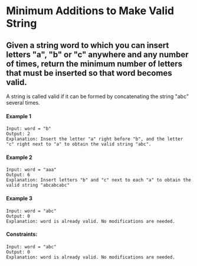 # Minimum Additions to Make Valid String
## Given a string word to which you can insert letters "a", "b" or "c" anywhere and any number of times, return the minimum number of letters that must be inserted so that word becomes valid.

A string is called valid if it can be formed by concatenating the string "abc" several times.


#### Example 1
```
Input: word = "b"
Output: 2
Explanation: Insert the letter "a" right before "b", and the letter "c" right next to "a" to obtain the valid string "abc".
```
#### Example 2
```
Input: word = "aaa"
Output: 6
Explanation: Insert letters "b" and "c" next to each "a" to obtain the valid string "abcabcabc"
```
#### Example 3
```
Input: word = "abc"
Output: 0
Explanation: word is already valid. No modifications are needed.
```
#### Constraints:
```
Input: word = "abc"
Output: 0
Explanation: word is already valid. No modifications are needed.
```
